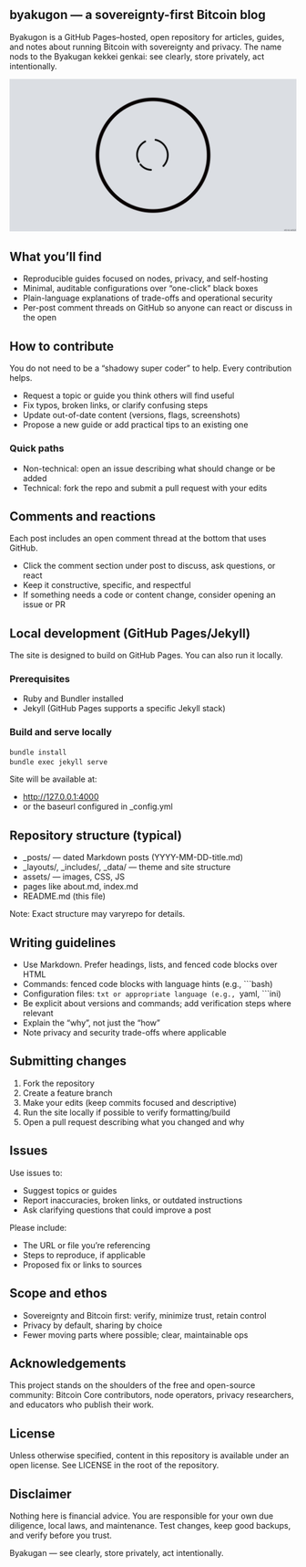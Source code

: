 ## byakugon — a sovereignty-first Bitcoin blog

Byakugon is a GitHub Pages–hosted, open repository for articles, guides, and
notes about running Bitcoin with sovereignty and privacy. The name nods to the
Byakugan kekkei genkai: see clearly, store privately, act
intentionally.

![byakugon](/assets/img/readme.png)

## What you’ll find
- Reproducible guides focused on nodes, privacy, and self-hosting
- Minimal, auditable configurations over “one-click” black boxes
- Plain-language explanations of trade-offs and operational security
- Per-post comment threads on GitHub so anyone can react or discuss in the open

## How to contribute
You do not need to be a “shadowy super coder” to help. Every contribution helps.

- Request a topic or guide you think others will find useful
- Fix typos, broken links, or clarify confusing steps
- Update out-of-date content (versions, flags, screenshots)
- Propose a new guide or add practical tips to an existing one

### Quick paths
- Non-technical: open an issue describing what should change or be added
- Technical: fork the repo and submit a pull request with your edits

## Comments and reactions
Each post includes an open comment thread at the bottom that uses GitHub.
- Click the comment section under post to discuss, ask questions, or react
- Keep it constructive, specific, and respectful
- If something needs a code or content change, consider opening an issue or PR

## Local development (GitHub Pages/Jekyll)
The site is designed to build on GitHub Pages. You can also run it locally.

### Prerequisites
- Ruby and Bundler installed
- Jekyll (GitHub Pages supports a specific Jekyll stack)

### Build and serve locally
```bash
bundle install
bundle exec jekyll serve
```

Site will be available at:
- http://127.0.0.1:4000
- or the baseurl configured in _config.yml

## Repository structure (typical)
- _posts/ — dated Markdown posts (YYYY-MM-DD-title.md)
- _layouts/, _includes/, _data/ — theme and site structure
- assets/ — images, CSS, JS
- pages like about.md, index.md
- README.md (this file)

Note: Exact structure may varyrepo for details.

## Writing guidelines
- Use Markdown. Prefer headings, lists, and fenced code blocks over HTML
- Commands: fenced code blocks with language hints (e.g., ```bash)
- Configuration files: ```txt or appropriate language (e.g., ```yaml, ```ini)
- Be explicit about versions and commands; add verification steps where relevant
- Explain the “why”, not just the “how”
- Note privacy and security trade-offs where applicable

## Submitting changes
1. Fork the repository
2. Create a feature branch
3. Make your edits (keep commits focused and descriptive)
4. Run the site locally if possible to verify formatting/build
5. Open a pull request describing what you changed and why

## Issues
Use issues to:
- Suggest topics or guides
- Report inaccuracies, broken links, or outdated instructions
- Ask clarifying questions that could improve a post

Please include:
- The URL or file you’re referencing
- Steps to reproduce, if applicable
- Proposed fix or links to sources

## Scope and ethos
- Sovereignty and Bitcoin first: verify, minimize trust, retain control
- Privacy by default, sharing by choice
- Fewer moving parts where possible; clear, maintainable ops

## Acknowledgements
This project stands on the shoulders of the free and open-source community:
Bitcoin Core contributors, node operators, privacy researchers, and educators
who publish their work.

## License
Unless otherwise specified, content in this repository is available under an
open license. See LICENSE in the root of the repository.

## Disclaimer
Nothing here is financial advice. You are responsible for your own due
diligence, local laws, and maintenance. Test changes, keep good backups,
and verify before you trust.

Byakugan — see clearly, store privately, act intentionally.